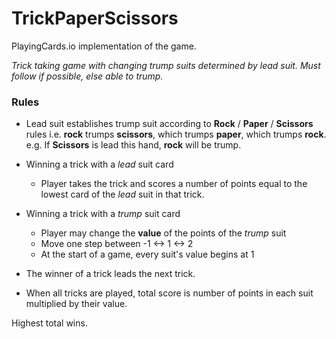 # TrickPaperScissors

PlayingCards.io implementation of the game.

*Trick taking game with changing trump suits determined by lead suit. Must follow if possible, else able to trump.*

### Rules

- Lead suit establishes trump suit according to **Rock** / **Paper** / **Scissors** rules i.e. **rock** trumps **scissors**, which trumps **paper**, which trumps **rock**. e.g. If **Scissors** is lead this hand, **rock** will be trump.

- Winning a trick with a *lead* suit card
  - Player takes the trick and scores a number of points equal to the lowest card of the *lead* suit in that trick.

- Winning a trick with a *trump* suit card
  - Player may change the __value__ of the points of the *trump* suit
  - Move one step between -1 <-> 1 <-> 2
  - At the start of a game, every suit's value begins at 1

- The winner of a trick leads the next trick.

- When all tricks are played, total score is number of points in each suit multiplied by their value.

Highest total wins.
